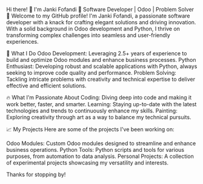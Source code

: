Hi there! 👋 I'm Janki Fofandi
🌟 Software Developer | Odoo | Problem Solver 🌟
Welcome to my GitHub profile! I'm Janki Fofandi, a passionate software developer with a knack for crafting elegant solutions and driving innovation. With a solid background in Odoo development and Python, 
I thrive on transforming complex challenges into seamless and user-friendly experiences.

🚀 What I Do
Odoo Development: Leveraging 2.5+ years of experience to build and optimize Odoo modules and enhance business processes.
Python Enthusiast: Developing robust and scalable applications with Python, always seeking to improve code quality and performance.
Problem Solving: Tackling intricate problems with creativity and technical expertise to deliver effective and efficient solutions.

🔥 What I'm Passionate About
Coding: Diving deep into code and making it work better, faster, and smarter.
Learning: Staying up-to-date with the latest technologies and trends to continuously enhance my skills.
Painting: Exploring creativity through art as a way to balance my technical pursuits.

📈 My Projects
Here are some of the projects I've been working on:

Odoo Modules: Custom Odoo modules designed to streamline and enhance business operations.
Python Tools: Python scripts and tools for various purposes, from automation to data analysis.
Personal Projects: A collection of experimental projects showcasing my versatility and interests.

Thanks for stopping by!
